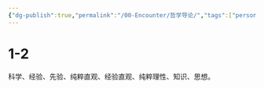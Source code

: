 ```yaml
---
{"dg-publish":true,"permalink":"/00-Encounter/哲学导论/","tags":["personal/blog","哲学"]}
---
```


# 1-2
科学、经验、先验、纯粹直观、经验直观、纯粹理性、知识、思想。

